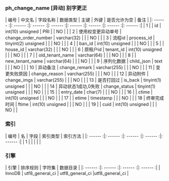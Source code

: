 ### ph_change_name [异动] 别字更正
|  编号  |  中文名  |  字段名称  |  数据类型  |  主键  |  外键  |  是否允许为空  |  备注  |
|: ------ :|: ------ :|: ------ :|: ------ :|: ------ :|: ------ :|: ------ :|: ------ :|
| 1 |  | id | int(10) unsigned | PRI |  | NO |  |
| 2 | 使用权变更异动单号 | change_order_number | varchar(32) |  |  | NO |  |
| 3 | 流程id | process_id | tinyint(2) unsigned |  |  | NO |  |
| 4 |  | ban_id | int(10) unsigned |  |  | NO |  |
| 5 |  | house_id | varchar(32) |  |  | NO |  |
| 6 | 原租户id | tenant_id | int(10) unsigned |  |  | NO |  |
| 7 |  | old_tenant_name | varchar(64) |  |  | NO |  |
| 8 |  | new_tenant_name | varchar(64) |  |  | NO |  |
| 9 | 序列化数据 | child_json | text |  |  | NO |  |
| 10 | 异动备注 | change_remark | varchar(255) |  |  | NO |  |
| 11 | 变更失败原因 | change_reason | varchar(255) |  |  | NO |  |
| 12 | 异动附件 | change_imgs | varchar(255) |  |  | NO |  |
| 13 | 是否打回过 | is_back | tinyint(1) unsigned |  |  | NO |  |
| 14 | 异动状态1成功,0失败 | change_status | tinyint(1) unsigned |  |  | NO |  |
| 15 |  | entry_date | char(7) |  |  | NO |  |
| 16 |  | ctime | int(10) unsigned |  |  | NO |  |
| 17 |  | etime | timestamp |  |  | NO |  |
| 18 | 终审完成时间 | ftime | int(10) unsigned |  |  | NO |  |
| 19 |  | cuid | int(10) unsigned |  |  | NO |  |

### 索引

|  编号  |  名  |  字段  |  索引类型  |  索引方法  |
|: ------ :|: ------ :|: ------ :|: ------ :|: ------ :|
|   1 |    |    |    |    |

### 引擎

|  引擎  |  排序规则  |  字符集  |  数据目录  |
|: ------ :|: ------ :|: ------ :|: ------ :|
| InnoDB | utf8_general_ci | utf8_general_ci |utf8_general_ci |

